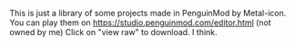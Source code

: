 This is just a library of some projects made in PenguinMod by Metal-icon.
You can play them on https://studio.penguinmod.com/editor.html (not owned by me)
Click on "view raw" to download. I think.
